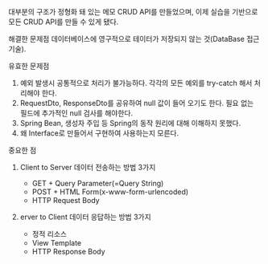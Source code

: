 대부분의 구조가 정형화 돼 있는 메모 CRUD API를 만들었으며, 이제 실습을 기반으로 모든 CRUD API를 만들 수 있게 됐다.

해결한 문제점
  데이터베이스에 영구적으로 테이터가 저장되지 않는 것(DataBase 접근 기술).

유효한 문제점
  1. 예외 발생시 공통적으로 처리가 불가능하다.
       각각의 모든 예외를 try-catch 해서 처리해야 한다.
  2. RequestDto, ResponseDto를 공유하여 null 값이 들어 오기도 한다.
       필요 없는 필드에 추가적인 null 검사를 해야한다.
  3. Spring Bean, 생성자 주입 등 Spring의 동작 원리에 대해 이해하지 못했다.
  4. 왜 Interface로 만들어서 구현하여 사용하는지 모른다.

중요한 점
 1. Client to Server 데이터 전송하는 방법 3가지
    - GET + Query Parameter(=Query String)
    - POST + HTML Form(x-www-form-urlencoded)
    - HTTP Request Body

 2. erver to Client 데이터 응답하는 방법 3가지
    - 정적 리소스
    - View Template
    - HTTP Response Body
